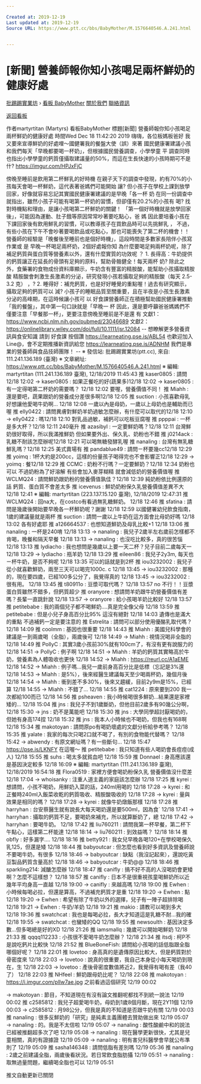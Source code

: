 ```yaml
---

Created at: 2019-12-19
Last updated at: 2019-12-19
Source URL: https://www.ptt.cc/bbs/BabyMother/M.1576640546.A.241.html


---
```


# [新聞] 營養師報你知小孩喝足兩杯鮮奶的健康好處


[批踢踢實業坊](https://www.ptt.cc/bbs/) › [看板 BabyMother](https://www.ptt.cc/bbs/BabyMother/index.html) [關於我們](https://www.ptt.cc/about.html) [聯絡資訊](https://www.ptt.cc/contact.html)

[返回看板](https://www.ptt.cc/bbs/BabyMother/index.html)

作者martyrtitan (Martyrs)
看板BabyMother
標題\[新聞\] 營養師報你知小孩喝足兩杯鮮奶的健康好處
時間Wed Dec 18 11:42:20 2019
嗨嗨，各位板媽板爸好 我又要來宣導鮮奶的好處哩～國健署我的餐盤大使（誤）來著 國民健康署建議小孩和我們每天「早晚都要喝一杯奶」，但根據國民營養調查，小學學童 平 調查同時也指出小學學童的鈣質僅攝取建議量的50%，而這在生長快速的小孩時期可不是 什? <https://imgur.com/HPJxFjC>

傍晚至睡前是飲用第二杯鮮乳的好時機 在親子天下的調查中發現，約有70%的小孩每天會喝一杯鮮奶，這代表著爸媽們可能開始 讓? 但小孩子在學校上課到放學回家，好像就容易忘記其實國民健康署建議的是早晚「各一杯 奶 在同一份調查中就指出，雖然小孩子可能有喝第一杯奶的習慣，但卻僅有20.2%的小孩有 喝? 找對時機點和理由，是讓小孩喝第二杯鮮奶的關鍵！ 「第一個好時機就是放學回家後」，可能因為運動、肚子餓等原因常常吵著要吃點心，爸 媽 因此要培養小孩在下課回家後有飲用鮮乳的習慣，可以教導孩子在買飲品時可以先挑鮮乳 ， 不過，有些小孩在下午不會吵著要喝飲品或吃點心，那也可能喪失了第二杯的機會！！ 營養師的經驗是「晚餐後至睡前也是個好時機」，這段時間是多數家長陪伴小孩寫作業或 是 早晚一杯喝足兩杯奶，2個好處報你知 為什麼要喝足夠兩杯奶呢，除了補足鈣質與蛋白質等營養素以外，還有什麼實質的功效呢 ？ 1\. 長得高：牛奶提供的鈣質讓正在延長的骨頭有足夠的原料，幫助骨骼健全！每天兩杯 奶? 除此之外，食藥署的食物成份資料庫顯示，牛奶含有豐富的精胺酸，能幫助小孩攝取精胺 酸 精胺酸會刺激生長激素的分泌，研究發現小孩若攝取足夠的精胺酸（每天 2.5-3.2 克） ，? 2\. 睡得好：補充鈣質，也是好好睡覺的重點喔！過去有研究顯示，攝取足夠的鈣質可以 減? 小孩子的睡眠品質至關重要，且在半夜是小孩生長激素分泌的高峰期，在這時候讓小孩可 以 好食課營養師正在積極幫助國民健康署推動「我的餐盤」，其中第一句口訣就是「早晚一 杯 因此，還是要呼籲爸爸媽媽們不僅要注意「早餐那一杯」，更要注意傍晚至睡前是不是還 有 文獻1：<https://www.ncbi.nlm.nih.gov/pubmed/23046689> 文獻2：<https://onlinelibrary.wiley.com/doi/full/10.1111/jsr.12084> -- 想瞭解更多營養資訊與食安知識 請到 好食課 按個讚 <https://learneating.pse.is/ABL54> 也歡迎加入Line@，會不定期推播新資訊給您 <https://learneating.pse.is/ADNHM> 我們是專業的營養師與食品技師團隊！ -- ※ 發信站: 批踢踢實業坊(ptt.cc), 來自: 111.241.136.189 (臺灣) ※ 文章網址: <https://www.ptt.cc/bbs/BabyMother/M.1576640546.A.241.html> ※ 編輯: martyrtitan (111.241.136.189 臺灣), 12/18/2019 11:45:43
推 kaser0805 : 請問12/18 12:02
→ kaser0805 : 如果正餐吃的好(蔬果多)12/18 12:02
→ kaser0805 : 有一定得喝第二杯奶的需要嗎？ 12/18 12:02
要喔，營養價值不同！
推 Miahh : 還是要吧，蔬果跟奶的營養成分差很多啊12/18 12:05
推 suction : 小孩喜歡母乳 好想讓他愛喝牛奶啊… 12/18 12:08
一歲以內是母奶，一歲以上母奶也是輔助而已喔
推 elly0422 : 請問異膚對鮮奶羊奶過敏怎麼辦，有什麼可以取代的12/18 12:10
→ elly0422 : 嗎12/18 12:10
對乳品過敏，補鈣可以吃板豆腐喔
推 ppppai : 一杯是多大杯？12/18 12:11
240毫升
推 azasibyl : 一定要鮮奶嗎？12/18 12:11
台灣鮮奶很好取得，所以我滿推鮮奶 但如果要外出、保久乳、奶粉也不錯
推 j0214ack : 乳糖不耐該怎麼辦呢12/18 12:21
可以喝無糖發酵乳喔
推 nanaling : 台灣有無乳糖鮮乳嗎？12/18 12:25
美式賣場有
推 pandablue49 : 請問ㄧ杯要幾cc12/18 12:29
推 yoimq : 1杯大約是200cc，這樣的份量孩子喝得完也不會影響正12/18 12:29
→ yoimq : 餐12/18 12:29
推 CCMC : 奶粉不行嗎？一定要鮮奶？12/18 12:34
奶粉也可以 不過奶粉為了好溶解 有些會加入麥芽糊精 就會減低奶的營養價值喔
推 WCLMQ24 : 請問鮮奶跟奶粉的營養價值孰佳？12/18 12:39
純奶粉依比例還原的話 鈣質、蛋白質不會差太多
推 icevenus : 鮮奶奶粉保久乳營養價值差異不大12/18 12:41
※ 編輯: martyrtitan (223.137.15.120 臺灣), 12/18/2019 12:47:31
推 WCLMQ24 : 回na大，在costco有看過無乳糖鮮奶。 12/18 12:46
推 sfatina : 請問是幾歲後開始要早晚各一杯鮮奶呢？謝謝 12/18 12:59
以國健署幼兒飲食指南，1歲的建議量就是兩杯
推 suction : 請問一歲以上牛奶在這方面會比母奶好嗎 12/18 13:02
各有好處耶
推 a126664537 : 也想知道鮮奶及母乳比較+1 12/18 13:06
推 nanaling : 一杯是240唷 12/18 13:13
→ nanaling : 我兒子2歲半左右歲前怎樣都不肯喝，晚餐和隔天早餐 12/18 13:13
→ nanaling : 也沒吃比較多，真的很苦惱 12/18 13:13
推 lydiacho : 我也想問是幾歲以上要一天二杯？兒子目前二歲每天一 12/18 13:29
→ lydiacho : 瓶羊奶 12/18 13:29
推 eileen86 : 我兒子2y3m, 每天也ㄧ杯牛奶，是否不夠呢 12/18 13:35
可以的話就是到2杯
推 iou3232002 : 我兒子從小就喜歡鮮奶，兩至三天可以喝完1000c. c 12/18 13:45
→ iou3232002 : 那種的，現在要四歲，已經100多公分了，我覺得真的 12/18 13:45
→ iou3232002 : 很有用。 12/18 13:45
推 t80911o : 豆漿可取代嗎？ 12/18 13:57
no 不行！！豆漿蛋白質雖然不錯多，但鈣質超少
推 oranyore : 想請問羊奶跟牛奶營養價值有差嗎？長輩一直跳針說 12/18 13:57
→ oranyore : 給小孩喝羊奶比較好 12/18 13:57
推 petitebabe : 我的兩個兒子都不喝鮮奶....真是完全像父母 12/18 13:59
推 petitebabe : 但是小兒子身高百分比95% 這沒有絕對 12/18 14:03
遺傳也是滿大的重點 不過補鈣一定是要注意的
推 Estrelita : 請問可以部分使用優酪乳取代嗎？ 12/18 14:09
推 coolmm : 基因也很重要 12/18 14:43
推 Miahh : 美國兒科學會的建議是一到兩歲喝（全脂），兩歲後可 12/18 14:49
→ Miahh : 視情況喝非全脂的 12/18 14:49
推 PollyC : 其實3歲小孩前30%就有100cm了，有沒有更有說服力的 12/18 14:51
→ PollyC : 例子啊 12/18 14:51
→ Miahh : 羊奶的鈣質其實略高於牛奶，營養素為人體吸收也更快 12/18 14:52
→ Miahh : <https://reurl.cc/A1aEME> 12/18 14:52
→ Miahh : 例子嗎...我兒一歲前身高百分比是低標（忘記是3%還 12/18 14:53
→ Miahh : 是5%），後來經醫生建議每天至少喝兩杯奶，幾個月後 12/18 14:54
→ Miahh : 衝到差不多30%，後來又趨緩，目前2y9m是15%，已經算 12/18 14:55
→ Miahh : 不錯了... 12/18 14:55
推 cat1224 : 原來要到200 我一次都給100而已 12/18 14:56
推 psheaven : 我小時候喝很多鮮奶...結果還是家裡矮的... 12/18 15:04
推 jns : 我兒子不到1歲斷奶，但他目前2歲多有90幾公分啊， 12/18 15:30
→ jns : 奶不是萬能吧 12/18 15:30
推 jns : 大學同學超討厭喝奶的，但她有身高174捏 12/18 15:32
推 jns : 我本人小時候也不喝奶，但我也有168啊 12/18 15:34
推 makotoyan : 請問原po有喝奶壞處的文獻分析給參考嗎？ 12/18 15:35
推 yalate : 我家的每次只喝2口就不喝了，有別的食物能代替嗎？ 12/18 15:42
→ abwendy : 有原文網址嗎？有一些斷句... 12/18 15:47
<https://pse.is/LKNFY> 在這喔～
推 petitebabe : 我只知道有些人喝奶會長痘痘(成人) 12/18 15:55
推 suhs : 喝太多就貧血吧 12/18 15:59
推 Donnael : 身高應該還是基因決定較多 12/18 16:09
※ 編輯: martyrtitan (111.241.136.189 臺灣), 12/18/2019 16:54:18
推 Flora0519 : 家裡方便會喝奶粉保久乳 營養價值沒什麼差 12/18 17:04
→ whoisanky : 注重人道主義的家庭該怎麼辦 12/18 17:25
推 kyrei : 想請問，小孩不喝奶，用鮮奶入菜的話，240ml用喝的 12/18 17:28
→ kyrei : 和正餐時240ml入飯菜收乾的鈣質吸收、精胺酸吸收的 12/18 17:28
→ kyrei : 量與效果是相同的嗎？ 12/18 17:28
→ kyrei : 就像牛奶燉飯那樣 12/18 17:28
推 harryhan : 台安蔡醫生就有說長大每天喝奶還是要500ml，因為食\` 12/18 17:41
→ harryhan : 攝取的鈣質不足，要喝奶來補充，所以就算斷奶了，總 12/18 17:42
→ harryhan : 要喝牛奶。 12/18 17:42
推 liu760211 : 請問我第一杯早餐，第二杯下午點心，這樣第二杯能達 12/18 18:14
→ liu760211 : 到效益嗎？ 12/18 18:14
推 obfly : 好多漏字.... 12/18 18:16
推 betty921 : 我女兒早晚各喝120+在學校喝保久乳125，但還是矮 12/18 18:44
推 babyoutcar : 但怎麼也看到好多資訊及營養師說不要喝牛奶，有很多 12/18 18:46
→ babyoutcar : 缺點（我沒記起來），還說吃黃豆製品鈣質含量高於 12/18 18:46
→ babyoutcar : 牛奶@@ 12/18 18:46
推 sparkling214: 減醣怎麼辦 12/18 18:47
推 canifly : 搞不好不高的人沒喝奶會更矮啊？怎麼不這樣想？ 12/18 18:57
推 canifly : 日本不是很重視孩童喝鮮奶所以近幾年平均身高一直越 12/18 19:00
→ canifly : 來越高嗎 12/18 19:00
推 Ewhen : 小時候每喝必拉，但還是算高，不過補充鈣質才是重 12/18 19:20
→ Ewhen : 點 12/18 19:20
→ Ewhen : 希望有除了牛奶以外的選擇，兒子有一陣子超排除喝 12/18 19:21
→ Ewhen : 牛奶/羊奶 12/18 19:21
推 makio : 請教可以喝到多大 12/18 19:36
推 swatchcat : 我也是每喝必拉，長大才知道這是乳糖不耐...我的確 12/18 19:55
→ swatchcat : 也蠻矮的QQ 12/18 19:55
推 newsoulth : 基因決定多數...但多喝總是好的XD 12/18 21:26
推 iamsmallq : 幾歲可以開始喝鮮奶 12/18 21:33
推 qqqq112233 : 小孩很不愛喝牛奶怎麼辦？ 12/18 21:34
推 itsdj : 柯P不是說吃鈣片比較快 12/18 21:52
推 BlueBoneFish: 請問給小孩喝的話低脂跟全脂哪個好呢？ 12/18 22:01
推 lovetoo : 身高真的是遺傳原因比較大，但是鈣質對於骨密度來 12/18 22:03
→ lovetoo : 說真的很重要，我自己本身從小每天喝奶到現在，生 12/18 22:03
→ lovetoo : 產後骨密度數值將近2，我覺得有喝有差（我40了） 12/18 22:03
推 NHfeel : 鮮奶跟母奶比呢？ 12/18 22:08
推 makotoyan : <https://i.imgur.com/plIw7ae.jpg> 之前看過這個研究 12/19 00:02

→ makotoyan : 節目，不知道現在有沒有論文推翻呢都找不到統一說法 12/19 00:02
推 c2585812 : 我兒子超愛喝牛奶，母奶到1歲8個月斷，現在2Y11個 12/19 00:03
→ c2585812 : 月98公分，但我是真的不知道是否跟牛奶有關 12/19 00:03
推 nanaling : 很多反鮮奶的「研究」是純素主義團體去贊助做出來 12/19 05:07
→ nanaling : 的。我是不太信啦 12/19 05:07
→ nanaling : 酸性酸鹼中和的說法已經被推翻超多次了吧 12/19 05:08
→ nanaling : 現在醫學更新很快，尤其是兒童相關，真的有證據證 12/19 05:09
→ nanaling : 明有害兒科醫學會早就公布準則了 12/19 05:09
推 sasha146348 : 請問低脂有差別嗎 12/19 05:36
推 nanaling : 2歲之前建議全脂，兩歲後看狀況。若日常飲食脂肪攝 12/19 05:51
→ nanaling : 取無過量問題，繼續喝全脂也可以 12/19 05:51

推文自動更新已關閉

